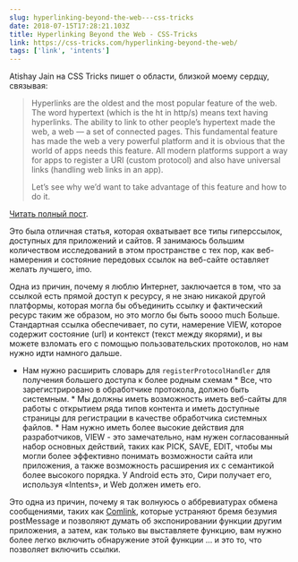 ```yaml
---
slug: hyperlinking-beyond-the-web---css-tricks
date: 2018-07-15T17:28:21.103Z
title: Hyperlinking Beyond the Web - CSS-Tricks
link: https://css-tricks.com/hyperlinking-beyond-the-web/
tags: ['link', 'intents']
---
```

Atishay Jain на CSS Tricks пишет о области, близкой моему сердцу, связывая:

> Hyperlinks are the oldest and the most popular feature of the web. The word hypertext (which is the ht in http/s) means text having hyperlinks. The ability to link to other people&#x2019;s hypertext made the web, a web &#x2014; a set of connected pages. This fundamental feature has made the web a very powerful platform and it is obvious that the world of apps needs this feature. All modern platforms support a way for apps to register a URI (custom protocol) and also have universal links (handling web links in an app).
> 
> Let&#x2019;s see why we&#x2019;d want to take advantage of this feature and how to do it.


[Читать полный пост](https://css-tricks.com/hyperlinking-beyond-the-web/).

Это была отличная статья, которая охватывает все типы гиперссылок, доступных для приложений и сайтов. Я занимаюсь большим количеством исследований в этом пространстве с тех пор, как веб-намерения и состояние передовых ссылок на веб-сайте оставляет желать лучшего, imo.

Одна из причин, почему я люблю Интернет, заключается в том, что за ссылкой есть прямой доступ к ресурсу, я не знаю никакой другой платформы, которая могла бы объединить ссылку и фактический ресурс таким же образом, но это могло бы быть soooo much Больше. Стандартная ссылка обеспечивает, по сути, намерение VIEW, которое содержит состояние (url) и контекст (текст между якорями), и вы можете взломать его с помощью пользовательских протоколов, но нам нужно идти намного дальше.

* Нам нужно расширить словарь для `registerProtocolHandler` для получения большего доступа к более родным схемам * Все, что зарегистрировано в обработчике протокола, должно быть системным. * Мы должны иметь возможность иметь веб-сайты для работы с открытием ряда типов контента и иметь доступные страницы для регистрации в качестве обработчика системных файлов. * Нам нужно иметь более высокие действия для разработчиков, VIEW - это замечательно, нам нужен согласованный набор основных действий, таких как PICK, SAVE, EDIT, чтобы мы могли более эффективно понимать возможности сайта или приложения, а также возможность расширения их с семантикой более высокого порядка. У Android есть это, Сири получает его, используя «Intents», и Web должен иметь его.

Это одна из причин, почему я так волнуюсь о аббревиатурах обмена сообщениями, таких как [Comlink](https://github.com/GoogleChromeLabs/comlink), которые устраняют бремя безумия postMessage и позволяют думать об экспонировании функции другим приложения, а затем, как только вы выставляете функцию, вам нужно более легко включить обнаружение этой функции ... и это то, что позволяет включить ссылки.

